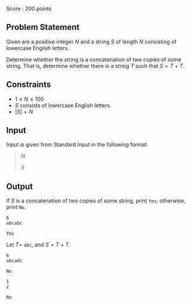 Score : $200$ points

## Problem Statement

Given are a positive integer $N$ and a string $S$ of length $N$ consisting of lowercase English letters.

Determine whether the string is a concatenation of two copies of some string.
That is, determine whether there is a string $T$ such that $S = T + T$.

## Constraints

- $1 \leq N \leq 100$
- $S$ consists of lowercase English letters.
- $|S| = N$

## Input

Input is given from Standard Input in the following format:

> $N$
> 
> $S$

## Output

If $S$ is a concatenation of two copies of some string, print `Yes`; otherwise, print `No`.

```input1
6
abcabc
```

```output1
Yes
```

Let $T =$ `abc`, and $S = T + T$.

```input2
6
abcadc
```

```output2
No
```

```input3
1
z
```

```output3
No
```